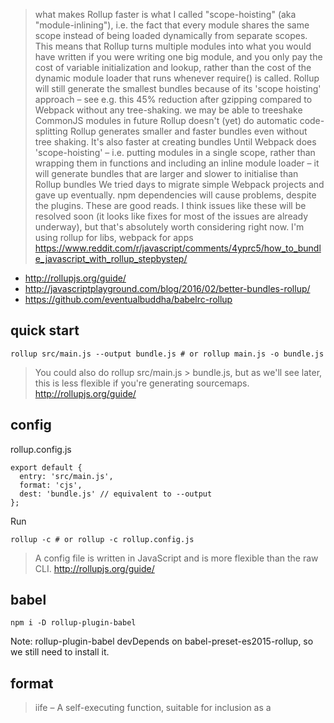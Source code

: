 > what makes Rollup faster is what I called "scope-hoisting" (aka "module-inlining"), i.e. the fact that every module shares the same scope instead of being loaded dynamically from separate scopes.
This means that Rollup turns multiple modules into what you would have written if you were writing one big module, and you only pay the cost of variable initialization and lookup, rather than the cost of the dynamic module loader that runs whenever require() is called.
> Rollup will still generate the smallest bundles because of its 'scope hoisting' approach – see e.g. this 45% reduction after gzipping compared to Webpack without any tree-shaking.
> we may be able to treeshake CommonJS modules in future
> Rollup doesn't (yet) do automatic code-splitting
> Rollup generates smaller and faster bundles even without tree shaking. It's also faster at creating bundles
> Until Webpack does 'scope-hoisting' – i.e. putting modules in a single scope, rather than wrapping them in functions and including an inline module loader – it will generate bundles that are larger and slower to initialise than Rollup bundles
> We tried days to migrate simple Webpack projects and gave up eventually. npm dependencies will cause problems, despite the plugins.
> These are good reads. I think issues like these will be resolved soon (it looks like fixes for most of the issues are already underway), but that's absolutely worth considering right now.
> I'm using rollup for libs, webpack for apps
> https://www.reddit.com/r/javascript/comments/4yprc5/how_to_bundle_javascript_with_rollup_stepbystep/

- http://rollupjs.org/guide/
- http://javascriptplayground.com/blog/2016/02/better-bundles-rollup/
- https://github.com/eventualbuddha/babelrc-rollup

## quick start

`rollup src/main.js --output bundle.js # or rollup main.js -o bundle.js`

> You could also do rollup src/main.js > bundle.js, but as we'll see later, this is less flexible if you're generating sourcemaps.
> http://rollupjs.org/guide/

## config

rollup.config.js

```
export default {
  entry: 'src/main.js',
  format: 'cjs',
  dest: 'bundle.js' // equivalent to --output
};
```

Run

`rollup -c # or rollup -c rollup.config.js`

> A config file is written in JavaScript and is more flexible than the raw CLI.
> http://rollupjs.org/guide/

## babel

`npm i -D rollup-plugin-babel`

Note: rollup-plugin-babel devDepends on babel-preset-es2015-rollup, so we still need to install it.

## format

> iife – A self-executing function, suitable for inclusion as a <script> tag
> https://github.com/rollup/rollup/wiki/JavaScript-API

## starer kit

- Couldn't make it work https://github.com/yamafaktory/babel-react-rollup-starter
- https://github.com/duske/rollup-quickstart
- https://github.com/lazamar/Rollup.js-Quick-Start-Kit

## react

- https://github.com/rollup/rollup/issues/437
- https://github.com/systemjs/builder/pull/205

## 2017-05-30

rollup.config.js

```
// https://stackoverflow.com/questions/43567972/how-to-set-up-ramda-in-rollup-with-babel-to-use-es6-import
// options.globals:
// https://github.com/rollup/rollup/issues/1299#issuecomment-278377990
// https://github.com/rollup/rollup/wiki/JavaScript-API#globals
import commonjs from 'rollup-plugin-commonjs';
import resolve from 'rollup-plugin-node-resolve';

export default {
    entry: 'index.js',
    dest: 'bundle.js',
    format: 'iife',
    sourceMap: 'inline',
    external: ['react', 'react-dom'],
    globals: {
        'react': 'React',
        'react-dom': 'ReactDOM'
    },
    plugins: [
        resolve({
            jsnext: true,
            browser: true,
            main: true,
            preferBuiltins: false
        }),
        commonjs({
            include: 'node_modules/**'
        })
    ]
};
```

